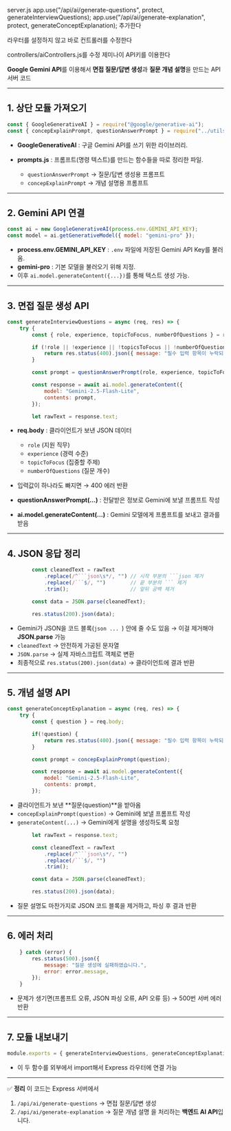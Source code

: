 server.js 
app.use("/api/ai/generate-questions", protect, generateInterviewQuestions);
app.use("/api/ai/generate-explanation", protect, generateConceptExplanation);
추가한다

라우터를 설정하지 않고 바로 컨트롤러를 수정한다

controllers/aiControllers.js를 수정
제미나이 API키를 이용한다

 **Google Gemini API**를 이용해서 **면접 질문/답변 생성**과 **질문 개념 설명**을 만드는 API 서버 코드

---

## 1. 상단 모듈 가져오기

```js
const { GoogleGenerativeAI } = require("@google/generative-ai");
const { concepExplainPrompt, questionAnswerPrompt } = require("../utils/prompts");
```

* **GoogleGenerativeAI** : 구글 Gemini API를 쓰기 위한 라이브러리.
* **prompts.js** : 프롬프트(명령 텍스트)를 만드는 함수들을 따로 정리한 파일.

  * `questionAnswerPrompt` → 질문/답변 생성용 프롬프트
  * `concepExplainPrompt` → 개념 설명용 프롬프트

---

## 2. Gemini API 연결

```js
const ai = new GoogleGenerativeAI(process.env.GEMINI_API_KEY);
const model = ai.getGenerativeModel({ model: "gemini-pro" });
```

* **process.env.GEMINI\_API\_KEY** : `.env` 파일에 저장된 Gemini API Key를 불러옴.
* **gemini-pro** : 기본 모델을 불러오기 위해 지정.
* 이후 `ai.model.generateContent({...})`를 통해 텍스트 생성 가능.

---

## 3. 면접 질문 생성 API

```js
const generateInterviewQuestions = async (req, res) => {
    try {
        const { role, experience, topicToFocus, numberOfQuestions } = req.body;

        if (!role || !experience || !topicsToFocus || !numberOfQuestions) {
            return res.status(400).json({ message: "필수 입력 항목이 누락되었습니다"});
        }

        const prompt = questionAnswerPrompt(role, experience, topicToFocus, numberOfQuestions);

        const response = await ai.model.generateContent({
            model: "Gemini-2.5-Flash-Lite",
            contents: prompt,
        });

        let rawText = response.text;
```

* **req.body** : 클라이언트가 보낸 JSON 데이터

  * `role` (지원 직무)
  * `experience` (경력 수준)
  * `topicToFocus` (집중할 주제)
  * `numberOfQuestions` (질문 개수)

* 입력값이 하나라도 빠지면 → 400 에러 반환

* **questionAnswerPrompt(...)** : 전달받은 정보로 Gemini에 보낼 프롬프트 작성

* **ai.model.generateContent(...)** : Gemini 모델에게 프롬프트를 보내고 결과를 받음

---

## 4. JSON 응답 정리

````js
        const cleanedText = rawText
            .replace(/^```json\s*/, "") // 시작 부분의 ```json 제거
            .replace(/```$/, "")        // 끝 부분의 ``` 제거
            .trim();                    // 앞뒤 공백 제거

        const data = JSON.parse(cleanedText);

        res.status(200).json(data);
````

* Gemini가 JSON을 코드 블록(`json ... `) 안에 줄 수도 있음 → 이걸 제거해야 **JSON.parse** 가능
* `cleanedText` → 안전하게 가공된 문자열
* `JSON.parse` → 실제 자바스크립트 객체로 변환
* 최종적으로 `res.status(200).json(data)` → 클라이언트에 결과 반환

---

## 5. 개념 설명 API

```js
const generateConceptExplanation = async (req, res) => {
    try {
        const { question } = req.body;

        if(!question) {
            return res.status(400).json({ message: "필수 입력 항목이 누락되었습니다" })
        }

        const prompt = concepExplainPrompt(question);

        const response = await ai.model.generateContent({
            model: "Gemini-2.5-Flash-Lite",
            contents: prompt,
        });
```

* 클라이언트가 보낸 \*\*질문(question)\*\*을 받아옴
* `concepExplainPrompt(question)` → Gemini에 보낼 프롬프트 작성
* `generateContent(...)` → Gemini에게 설명을 생성하도록 요청

````js
        let rawText = response.text;

        const cleanedText = rawText
            .replace(/^```json\s*/, "") 
            .replace(/```$/, "")        
            .trim();                   

        const data = JSON.parse(cleanedText);

        res.status(200).json(data);
````

* 질문 설명도 마찬가지로 JSON 코드 블록을 제거하고, 파싱 후 결과 반환

---

## 6. 에러 처리

```js
    } catch (error) {
        res.status(500).json({
            message: "질문 생성에 실패하였습니다.",
            error: error.message,
        });
    }
```
* 문제가 생기면(프롬프트 오류, JSON 파싱 오류, API 오류 등) → 500번 서버 에러 반환

---

## 7. 모듈 내보내기

```js
module.exports = { generateInterviewQuestions, generateConceptExplanation };
```
* 이 두 함수를 외부에서 import해서 Express 라우터에 연결 가능

---

✅ **정리**
이 코드는 Express 서버에서

1. `/api/ai/generate-questions` → 면접 질문/답변 생성
2. `/api/ai/generate-explanation` → 질문 개념 설명
을 처리하는 **백엔드 AI API**입니다.


